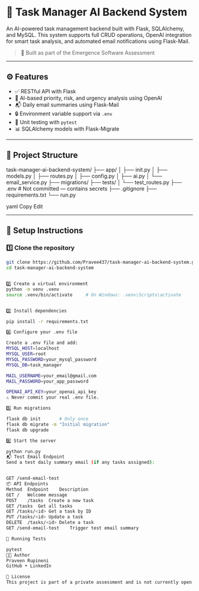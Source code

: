 # 🧠 Task Manager AI Backend System

An AI-powered task management backend built with Flask, SQLAlchemy, and MySQL. This system supports full CRUD operations, OpenAI integration for smart task analysis, and automated email notifications using Flask-Mail.

> 🚀 Built as part of the Emergence Software Assessment

---

## ⚙️ Features

- ✅ RESTful API with Flask
- 🧠 AI-based priority, risk, and urgency analysis using OpenAI
- 📬 Daily email summaries using Flask-Mail
- 🔒 Environment variable support via `.env`
- 🧪 Unit testing with `pytest`
- 📊 SQLAlchemy models with Flask-Migrate

---

## 📁 Project Structure

task-manager-ai-backend-system/
├── app/
│ ├── init.py
│ ├── models.py
│ ├── routes.py
│ ├── config.py
│ ├── ai.py
│ └── email_service.py
├── migrations/
├── tests/
│ └── test_routes.py
├── .env # Not committed — contains secrets
├── .gitignore
├── requirements.txt
└── run.py

yaml
Copy
Edit

---

## 🔧 Setup Instructions

### 1️⃣ Clone the repository

```bash
git clone https://github.com/Pravee437/task-manager-ai-backend-system.git
cd task-manager-ai-backend-system


2️⃣ Create a virtual environment
python -m venv .venv
source .venv/bin/activate     # On Windows: .venv\Scripts\activate


3️⃣ Install dependencies

pip install -r requirements.txt

4️⃣ Configure your .env file

Create a .env file and add:
MYSQL_HOST=localhost
MYSQL_USER=root
MYSQL_PASSWORD=your_mysql_password
MYSQL_DB=task_manager

MAIL_USERNAME=your_email@gmail.com
MAIL_PASSWORD=your_app_password

OPENAI_API_KEY=your_openai_api_key
⚠️ Never commit your real .env file.

5️⃣ Run migrations

flask db init       # Only once
flask db migrate -m "Initial migration"
flask db upgrade

6️⃣ Start the server

python run.py
📬 Test Email Endpoint
Send a test daily summary email (if any tasks assigned):


GET /send-email-test
📦 API Endpoints
Method	Endpoint	Description
GET	/	Welcome message
POST	/tasks	Create a new task
GET	/tasks	Get all tasks
GET	/tasks/<id>	Get a task by ID
PUT	/tasks/<id>	Update a task
DELETE	/tasks/<id>	Delete a task
GET	/send-email-test	Trigger test email summary

🧪 Running Tests

pytest
👨‍💻 Author
Praveen Rupineni
GitHub • LinkedIn

📄 License
This project is part of a private assessment and is not currently open for commercial use.
